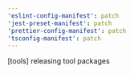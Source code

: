 ```yaml
---
'eslint-config-manifest': patch
'jest-preset-manifest': patch
'prettier-config-manifest': patch
'tsconfig-manifest': patch
---
```


[tools] releasing tool packages

